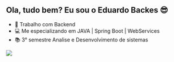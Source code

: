 ## Ola, tudo bem? Eu sou o Eduardo Backes 😎

- 🔭 Trabalho com Backend
- 💻 Me especializando em JAVA | Spring Boot | WebServices
- 📚 3° semestre Analise e Desenvolvimento de sistemas


<div> 
  <a href="https://www.linkedin.com/in/eduardo-abne-backes-da-silva-25b90525a" target="_blank"><img src="https://img.shields.io/badge/-LinkedIn-%230077B5?style=for-the-badge&logo=linkedin&logoColor=white" target="_blank"></a> 
  
</div>

